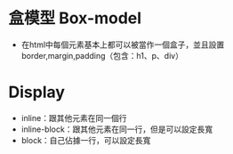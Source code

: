 
# 盒模型 Box-model

- 在html中每個元素基本上都可以被當作一個盒子，並且設置border,margin,padding（包含：h1、p、div）

# Display

- inline：跟其他元素在同一個行
- inline-block：跟其他元素在同一行，但是可以設定長寬
- block：自己佔據一行，可以設定長寬


